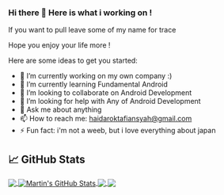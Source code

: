### Hi there 👋 Here is what i working on !

If you want to pull leave some of my name for trace

Hope you enjoy your life more !

Here are some ideas to get you started:

- 🔭 I’m currently working on my own company :) 
- 🌱 I’m currently learning Fundamental Android
- 👯 I’m looking to collaborate on Android Development 
- 🤔 I’m looking for help with Any of Android Development 
- 💬 Ask me about anything
- 📫 How to reach me: haidaroktafiansyah@gmail.com
- ⚡ Fun fact: i'm not a weeb, but i love everything about japan

## &#x1f4c8; GitHub Stats

<a href="https://github.com/MartinHeinz/MartinHeinz">
  <img align="center" src="https://github-readme-stats.vercel.app/api/top-langs/?username=haidaroktafiansyah&hide=java,html&title_color=ffffff&text_color=c9cacc&icon_color=2bbc8a&bg_color=1d1f21" />
</a>
<a href="https://github.com/MartinHeinz/MartinHeinz">
  <img align="center" src="https://github-readme-stats.vercel.app/api?username=haidaroktafiansyah&show_icons=true&line_height=27&count_private=true&title_color=ffffff&text_color=c9cacc&icon_color=2bbc8a&bg_color=1d1f21" alt="Martin's GitHub Stats" />
</a>

<a href="https://github.com/MartinHeinz/python-project-blueprint">
  <img align="center" src="https://github-readme-stats.vercel.app/api/pin/?username=haidaroktafiansyah&repo=Mobile-3E-14&title_color=ffffff&text_color=c9cacc&icon_color=2bbc8a&bg_color=1d1f21" />
</a>

<a href="https://github.com/MartinHeinz/go-project-blueprint">
  <img align="center" src="https://github-readme-stats.vercel.app/api/pin/?username=haidaroktafiansyah&repo=Jaringan-Code&title_color=ffffff&text_color=c9cacc&icon_color=2bbc8a&bg_color=1d1f21" />
</a> 
